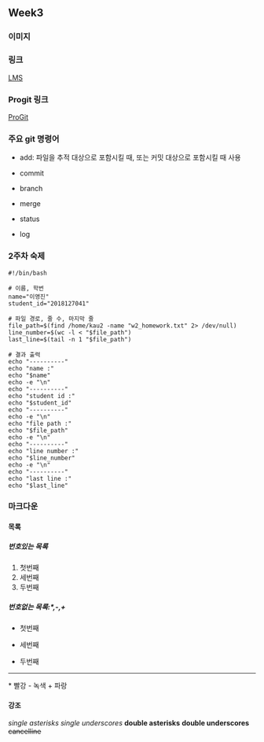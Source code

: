 ## Week3
   
### 이미지   
   
### 링크
   
[LMS](https://lms.kau.ac.kr/login.php)
   
### Progit 링크
   
[ProGit](https://git-scm.com/book/en/v2)
   
### 주요 git 명령어
* add: 파일을 추적 대상으로 포함시킬 때, 또는 커밋 대상으로 포함시킬 때 사용
   
* commit
   
* branch
   
* merge
   
* status
   
* log
   
### 2주차 숙제
   
```
#!/bin/bash

# 이름, 학번
name="이영진"
student_id="2018127041"

# 파일 경로, 줄 수, 마지막 줄
file_path=$(find /home/kau2 -name "w2_homework.txt" 2> /dev/null)
line_number=$(wc -l < "$file_path")
last_line=$(tail -n 1 "$file_path")

# 결과 출력
echo "----------"
echo "name :"
echo "$name"
echo -e "\n"
echo "----------"
echo "student id :"
echo "$student_id"
echo "----------"
echo -e "\n"
echo "file path :"
echo "$file_path"
echo -e "\n"
echo "----------"
echo "line number :"
echo "$line_number"
echo -e "\n"
echo "----------"
echo "last line :"
echo "$last_line"
```
   
### 마크다운
   
#### 목록
   
##### 번호있는 목록
   
1. 첫번째
2. 세번째
3. 두번째
   
##### 번호없는 목록:*,-,+
* 첫번째
   
* 세번째
   
* 두번째
<hr/>
* 빨강
- 녹색
+ 파랑
   
#### 강조
   
*single asterisks*
_single underscores_
**double asterisks**
__double underscores__
~~cancelline~~
